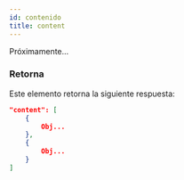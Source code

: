 ```yaml
---
id: contenido
title: content
---
```


Próximamente...

### Retorna
Este elemento retorna la siguiente respuesta: 

```json 
"content": [
    {
        Obj...
    },
    {
        Obj...
    }
]
```
